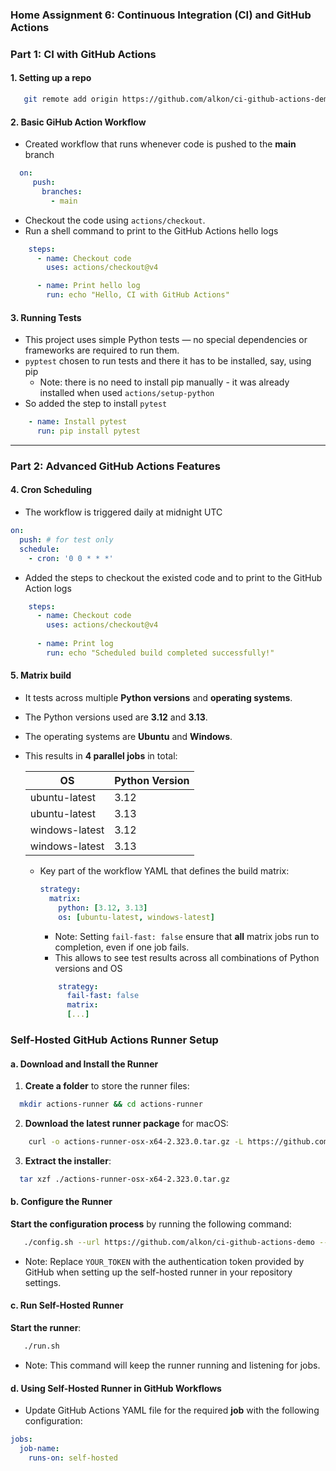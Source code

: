 ### Home Assignment 6: Continuous Integration (CI) and GitHub Actions

### Part 1: CI with GitHub Actions
#### 1. Setting up a repo
```bash
   git remote add origin https://github.com/alkon/ci-github-actions-demo.git
```
#### 2. Basic GiHub Action Workflow
   - Created workflow that runs whenever code is pushed to the **main** branch
```yaml
  on:
     push:
       branches:
         - main 
```
   - Checkout the code using `actions/checkout`.
   - Run a shell command to print to the GitHub Actions hello logs
```yaml
    steps:
      - name: Checkout code
        uses: actions/checkout@v4

      - name: Print hello log
        run: echo "Hello, CI with GitHub Actions"
```
#### 3. Running Tests
   - This project uses simple Python tests — no special dependencies or frameworks are required to run them.
   - `pyptest` chosen to run tests and there it has to be installed, say, using pip
     - Note: there is no need to install pip manually - it was already installed when used `actions/setup-python`
   - So added the step to install `pytest`
```yaml
    - name: Install pytest
      run: pip install pytest
```
---
### Part 2: Advanced GitHub Actions Features

#### 4. Cron Scheduling
   - The workflow is triggered daily at midnight UTC
```yaml
on:
  push: # for test only
  schedule:
    - cron: '0 0 * * *'
```
- Added the steps to checkout the existed code and to print to the GitHub Action logs
```yaml
    steps:
      - name: Checkout code
        uses: actions/checkout@v4
    
      - name: Print log
        run: echo "Scheduled build completed successfully!"
```

#### 5. Matrix build
- It tests across multiple **Python versions** and **operating systems**.
- The Python versions used are **3.12** and **3.13**.
- The operating systems are **Ubuntu** and **Windows**.
- This results in **4 parallel jobs** in total:

  | OS             | Python Version |
  |----------------|----------------|
  | ubuntu-latest  | 3.12           |
  | ubuntu-latest  | 3.13           |
  | windows-latest | 3.12           |
  | windows-latest | 3.13           |

  - Key part of the workflow YAML that defines the build matrix:

     ```yaml
     strategy:
       matrix:
         python: [3.12, 3.13]
         os: [ubuntu-latest, windows-latest]
     ```
    - Note: Setting `fail-fast: false` ensure that **all** matrix jobs run to completion, even if one job fails. 
    - This allows to see test results across all combinations of Python versions and OS
    ``` yaml
        strategy:
          fail-fast: false
          matrix:
          [...]
    ``` 
    
### Self-Hosted GitHub Actions Runner Setup

#### a. Download and Install the Runner

1. **Create a folder** to store the runner files:
  ```bash
    mkdir actions-runner && cd actions-runner
  ```

2. **Download the latest runner package** for macOS:
  ```bash
      curl -o actions-runner-osx-x64-2.323.0.tar.gz -L https://github.com/actions/runner/releases/download/v2.323.0/actions-runner-osx-x64-2.323.0.tar.gz
  ```
3. **Extract the installer**:
  ```bash
    tar xzf ./actions-runner-osx-x64-2.323.0.tar.gz
  ```

#### b. Configure the Runner

  **Start the configuration process** by running the following command:
  ```bash
     ./config.sh --url https://github.com/alkon/ci-github-actions-demo --token YOUR_TOKEN
  ```

  - Note: Replace `YOUR_TOKEN` with the authentication token provided by GitHub when setting up the self-hosted runner in your repository settings.

#### c. Run Self-Hosted Runner
  **Start the runner**:
  ```bash
     ./run.sh
  ```

 - Note: This command will keep the runner running and listening for jobs.

#### d. Using Self-Hosted Runner in GitHub Workflows

- Update GitHub Actions YAML file for the required **job** with the following configuration:

```yaml
jobs:
  job-name:
    runs-on: self-hosted
```
